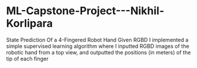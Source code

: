 # ML-Capstone-Project---Nikhil-Korlipara
State Prediction Of a 4-Fingered Robot Hand Given RGBD
I implemented a simple supervised learning algorithm where I
inputted RGBD images of the robotic hand from a top view, and outputted the positions (in
meters) of the tip of each finger
